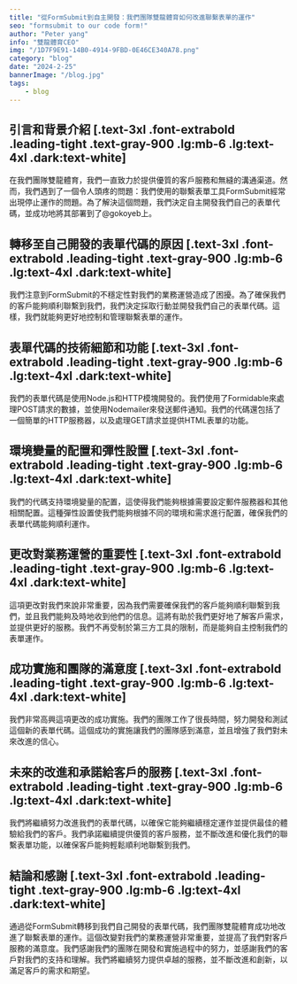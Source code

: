 ```yaml
---
title: "從FormSubmit到自主開發：我們團隊雙龍體育如何改進聯繫表單的運作"
seo: "formsubmit to our code form!"
author: "Peter yang"
info: "雙龍體育CEO"
img: "/1D7F9E91-14B0-4914-9FBD-0E46CE340A78.png"
category: "blog"
date: "2024-2-25"
bannerImage: "/blog.jpg"
tags:
    - blog
---
```

## 引言和背景介紹 [.text-3xl .font-extrabold .leading-tight .text-gray-900 .lg:mb-6 .lg:text-4xl .dark:text-white]
在我們團隊雙龍體育，我們一直致力於提供優質的客戶服務和無縫的溝通渠道。然而，我們遇到了一個令人頭疼的問題：我們使用的聯繫表單工具FormSubmit經常出現停止運作的問題。為了解決這個問題，我們決定自主開發我們自己的表單代碼，並成功地將其部署到了@gokoyeb上。

## 轉移至自己開發的表單代碼的原因  [.text-3xl .font-extrabold .leading-tight .text-gray-900 .lg:mb-6 .lg:text-4xl .dark:text-white]
我們注意到FormSubmit的不穩定性對我們的業務運營造成了困擾。為了確保我們的客戶能夠順利聯繫到我們，我們決定採取行動並開發我們自己的表單代碼。這樣，我們就能夠更好地控制和管理聯繫表單的運作。

## 表單代碼的技術細節和功能 [.text-3xl .font-extrabold .leading-tight .text-gray-900 .lg:mb-6 .lg:text-4xl .dark:text-white]
我們的表單代碼是使用Node.js和HTTP模塊開發的。我們使用了Formidable來處理POST請求的數據，並使用Nodemailer來發送郵件通知。我們的代碼還包括了一個簡單的HTTP服務器，以及處理GET請求並提供HTML表單的功能。

## 環境變量的配置和彈性設置 [.text-3xl .font-extrabold .leading-tight .text-gray-900 .lg:mb-6 .lg:text-4xl .dark:text-white]
我們的代碼支持環境變量的配置，這使得我們能夠根據需要設定郵件服務器和其他相關配置。這種彈性設置使我們能夠根據不同的環境和需求進行配置，確保我們的表單代碼能夠順利運作。

## 更改對業務運營的重要性 [.text-3xl .font-extrabold .leading-tight .text-gray-900 .lg:mb-6 .lg:text-4xl .dark:text-white]
這項更改對我們來說非常重要，因為我們需要確保我們的客戶能夠順利聯繫到我們，並且我們能夠及時地收到他們的信息。這將有助於我們更好地了解客戶需求，並提供更好的服務。我們不再受制於第三方工具的限制，而是能夠自主控制我們的表單運作。

## 成功實施和團隊的滿意度 [.text-3xl .font-extrabold .leading-tight .text-gray-900 .lg:mb-6 .lg:text-4xl .dark:text-white]
我們非常高興這項更改的成功實施。我們的團隊工作了很長時間，努力開發和測試這個新的表單代碼。這個成功的實施讓我們的團隊感到滿意，並且增強了我們對未來改進的信心。

## 未來的改進和承諾給客戶的服務 [.text-3xl .font-extrabold .leading-tight .text-gray-900 .lg:mb-6 .lg:text-4xl .dark:text-white]
我們將繼續努力改進我們的表單代碼，以確保它能夠繼續穩定運作並提供最佳的體驗給我們的客戶。我們承諾繼續提供優質的客戶服務，並不斷改進和優化我們的聯繫表單功能，以確保客戶能夠輕鬆順利地聯繫到我們。

## 結論和感謝 [.text-3xl .font-extrabold .leading-tight .text-gray-900 .lg:mb-6 .lg:text-4xl .dark:text-white]
通過從FormSubmit轉移到我們自己開發的表單代碼，我們團隊雙龍體育成功地改進了聯繫表單的運作。這個改變對我們的業務運營非常重要，並提高了我們對客戶服務的滿意度。我們感謝我們的團隊在開發和實施過程中的努力，並感謝我們的客戶對我們的支持和理解。我們將繼續努力提供卓越的服務，並不斷改進和創新，以滿足客戶的需求和期望。
